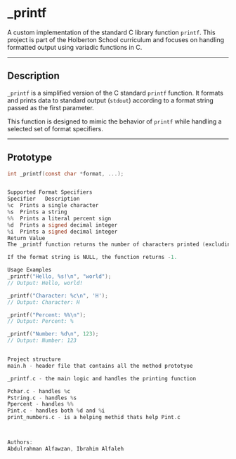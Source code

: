 # _printf

A custom implementation of the standard C library function `printf`. This project is part of the Holberton School curriculum and focuses on handling formatted output using variadic functions in C.

---

## Description

`_printf` is a simplified version of the C standard `printf` function. It formats and prints data to standard output (`stdout`) according to a format string passed as the first parameter.

This function is designed to mimic the behavior of `printf` while handling a selected set of format specifiers.

---

## Prototype
```c
int _printf(const char *format, ...);


Supported Format Specifiers
Specifier	Description
%c	Prints a single character
%s	Prints a string
%%	Prints a literal percent sign
%d	Prints a signed decimal integer
%i	Prints a signed decimal integer
Return Value
The _printf function returns the number of characters printed (excluding the null byte \0 used to end strings).

If the format string is NULL, the function returns -1.

Usage Examples
_printf("Hello, %s!\n", "world");
// Output: Hello, world!

_printf("Character: %c\n", 'H');
// Output: Character: H

_printf("Percent: %%\n");
// Output: Percent: %

_printf("Number: %d\n", 123);
// Output: Number: 123


Project structure
main.h - header file that contains all the method prototyoe

_printf.c - the main logic and handles the printing function

Pchar.c - handles %c
Pstring.c - handles %s
Ppercent - handles %%
Pint.c - handles both %d and %i
print_numbers.c - is a helping methid thats help Pint.c



Authors:
Abdulrahman Alfawzan, Ibrahim Alfaleh